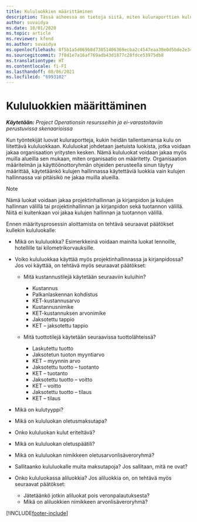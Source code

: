 ```yaml
---
title: Kululuokkien määrittäminen
description: Tässä aiheessa on tietoja siitä, miten kuluraporttien kululuokkia ja jaettuja luokkia määritetään.
author: suvaidya
ms.date: 10/01/2020
ms.topic: article
ms.reviewer: kfend
ms.author: suvaidya
ms.openlocfilehash: 8f5b1a5d069b8d73051406369ecba2c4547eaa38e0d5bde2e34f52c5b7b724bd
ms.sourcegitcommit: 7f8d1e7a16af769adb43d1877c28fdce53975db8
ms.translationtype: HT
ms.contentlocale: fi-FI
ms.lasthandoff: 08/06/2021
ms.locfileid: "6993102"
---
```

# <a name="set-up-expense-categories"></a>Kululuokkien määrittäminen

_**Käytetään:** Project Operationsin resursseihin ja ei-varastoitaviin perustuvissa skenaarioissa_

Kun työntekijät luovat kuluraportteja, kukin heidän tallentamansa kulu on liitettävä kululuokkaan. Kululuokat johdetaan jaetuista luokista, jotka voidaan jakaa organisaation yritysten kesken. Nämä kululuokat voidaan jakaa myös muilla alueilla sen mukaan, miten organisaatio on määritetty. Organisaation määritelmän ja käyttöönottoryhmän ohjeiden perusteella sinun täytyy määrittää, käytetäänkö kulujen hallinnassa käytettäviä luokkia vain kulujen hallinnassa vai pitäisikö ne jakaa muilla alueilla.

> [!NOTE]
> Nämä luokat voidaan jakaa projektinhallinnan ja kirjanpidon ja kulujen hallinnan välillä tai projektinhallinnan ja kirjanpidon sekä tuotannon välillä. Niitä ei kuitenkaan voi jakaa kulujen hallinnan ja tuotannon välillä.

Ennen määritysprosessin aloittamista on tehtävä seuraavat päätökset kullekin kululuokalle:

- Mikä on kululuokka? Esimerkkeinä voidaan mainita luokat lennoille, hotellille tai kilometrikorvauksille.
- Voiko kululuokkaa käyttää myös projektinhallinnassa ja kirjanpidossa? Jos voi käyttää, on tehtävä myös seuraavat päätökset:

    - Mitä kustannustilejä käytetään seuraaviin kuluihin?

        - Kustannus
        - Palkanlaskennan kohdistus
        - KET-kustannusarvo
        - Kustannusnimike
        - KET-kustannuksen arvonimike
        - Jaksotettu tappio
        - KET – jaksotettu tappio

    - Mitä tuottotilejä käytetään seuraavissa tuottolähteissä?

        - Laskutettu tuotto
        - Jaksotetun tuoton myyntiarvo
        - KET – myynnin arvo
        - Jaksotettu tuotto – tuotanto
        - KET – tuotanto
        - Jaksotettu tuotto – voitto
        - KET – voitto
        - Jaksotettu tuotto – tilaus
        - KET – tilaus

- Mikä on kulutyyppi?
- Mikä on kululuokan oletusmaksutapa?
- Onko kululuokan kulut eriteltävä?
- Mikä on kululuokan oletuspäätili?
- Mikä on kululuokan nimikkeen oletusarvonlisäveroryhmä?
- Sallitaanko kululuokalle muita maksutapoja? Jos sallitaan, mitä ne ovat?
- Onko kululuokassa aliluokkia? Jos aliluokkia on, on tehtävä myös seuraavat päätökset:

    - Jätetäänkö jotkin aliluokat pois veronpalautuksesta?
    - Mikä on aliluokkien nimikkeen arvonlisäveroryhmä?


[!INCLUDE[footer-include](../includes/footer-banner.md)]
